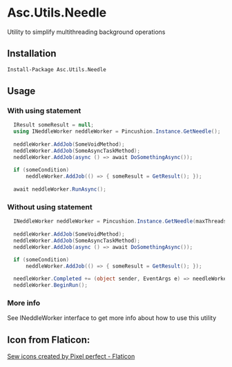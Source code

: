 # Asc.Utils.Needle
Utility to simplify multithreading background operations

## Installation
```sh
Install-Package Asc.Utils.Needle
```

## Usage
### With using statement
```C#
  IResult someResult = null;
  using INeddleWorker neddleWorker = Pincushion.Instance.GetNeedle();
  
  neddleWorker.AddJob(SomeVoidMethod);
  neddleWorker.AddJob(SomeAsyncTaskMethod);
  neddleWorker.AddJob(async () => await DoSomethingAsync());
  
  if (someCondition)
      neddleWorker.AddJob(() => { someResult = GetResult(); });
  
  await neddleWorker.RunAsync();
```

### Without using statement
```C#
  INeddleWorker neddleWorker = Pincushion.Instance.GetNeedle(maxThreads: 2);
  
  neddleWorker.AddJob(SomeVoidMethod);
  neddleWorker.AddJob(SomeAsyncTaskMethod);
  neddleWorker.AddJob(async () => await DoSomethingAsync());
  
  if (someCondition)
      neddleWorker.AddJob(() => { someResult = GetResult(); });

  needleWorker.Completed += (object sender, EventArgs e) => needleWorker.Dispose();
  neddleWorker.BeginRun();
```

### More info
See INeddleWorker interface to get more info about how to use this utility

## Icon from Flaticon:
<a href="https://www.flaticon.com/free-icons/sew" title="sew icons">Sew icons created by Pixel perfect - Flaticon</a>

